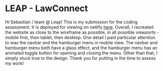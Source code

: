# LEAP - LawConnect

Hi Sebastian / team @ Leap! This is my submission for the coding assessment. It is deployed for viewing on netlify [here](https://law-connect.netlify.app/). Overall, I recreated the website as close to the wireframe as possible, in all possible viewports - mobile first, then tablet, then desktop. One detail I paid particular attention to was the navbar and the hamburger menu in mobile view. The navbar and hamburger menu both have a glass effect, and the hamburger menu has an animated toggle button for opening and closing the menu. Other than that, I simply stuck true to the design. Thank you for putting in the time to assess my work!
